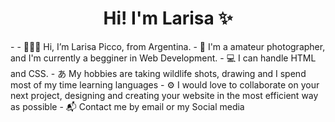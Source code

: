 <h1 align="center"> Hi! I'm Larisa ✨ </h1>
-  
-  🙋🏻‍♀️ Hi, I’m Larisa Picco, from Argentina.
-  📸 I'm a amateur photographer, and I'm currently a begginer in Web Development. 
-  💻 I can handle HTML and CSS.
-  あ My hobbies are taking wildlife shots, drawing and I spend most of my time learning languages
-  ⚙️ I would love to collaborate on your next project, designing and creating your website in the most efficient way as possible
-  📬 Contact me by email or my Social media

<!---
LarisaPicco/LarisaPicco is a ✨ special ✨ repository because its `README.md` (this file) appears on your GitHub profile.
You can click the Preview link to take a look at your changes.
--->
